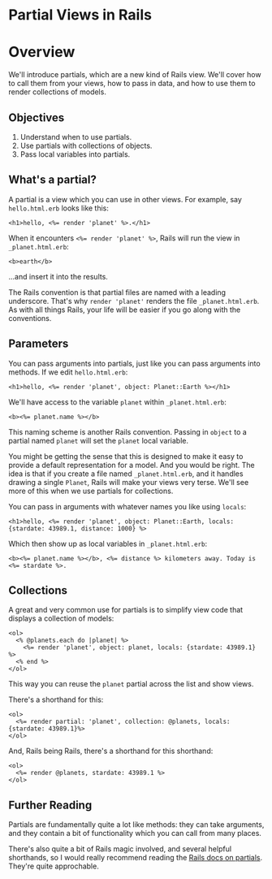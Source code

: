 # Partial Views in Rails

# Overview

We'll introduce partials, which are a new kind of Rails view. We'll cover how to call
them from your views, how to pass in data, and how to use them to render collections
of models.

## Objectives

1. Understand when to use partials.
2. Use partials with collections of objects.
3. Pass local variables into partials.

## What's a partial?

A partial is a view which you can use in other views. For example, say `hello.html.erb` looks like this:

   ```
   <h1>hello, <%= render 'planet' %>.</h1>
   ```

When it encounters `<%= render 'planet' %>`, Rails will run the view in `_planet.html.erb`:

   ```
   <b>earth</b>
   ```

...and insert it into the results.

The Rails convention is that partial files are named with a leading underscore. That's why `render 'planet'`
renders the file `_planet.html.erb`. As with all things Rails, your life will be easier if you go along with the
conventions.

## Parameters

You can pass arguments into partials, just like you can pass arguments into methods.
If we edit `hello.html.erb`:

   ```
   <h1>hello, <%= render 'planet', object: Planet::Earth %></h1>
   ```

We'll have access to the variable `planet` within `_planet.html.erb`:

   ```
   <b><%= planet.name %></b>
   ```

This naming scheme is another Rails convention. Passing in `object` to a partial named `planet` will
set the `planet` local variable.

You might be getting the sense that this is designed to make it easy to provide a default representation
for a model. And you would be right. The idea is that if you create a file named `_planet.html.erb`, and it
handles drawing a single `Planet`, Rails will make your views very terse. We'll see more of this when we use
partials for collections.

You can pass in arguments with whatever names you like using `locals`:

  ```
  <h1>hello, <%= render 'planet', object: Planet::Earth, locals: {stardate: 43989.1, distance: 1000} %>
  ```

Which then show up as local variables in `_planet.html.erb`:

  ```
  <b><%= planet.name %></b>, <%= distance %> kilometers away. Today is <%= stardate %>.
  ```

## Collections

A great and very common use for partials is to simplify view code that displays a collection
of models:

  ```
  <ol>
    <% @planets.each do |planet| %>
      <%= render 'planet', object: planet, locals: {stardate: 43989.1} %>
    <% end %>
  </ol>
  ```

This way you can reuse the `planet` partial across the list and show views.

There's a shorthand for this:

   ```
   <ol>
     <%= render partial: 'planet', collection: @planets, locals: {stardate: 43989.1}%>
   </ol>
   ```

And, Rails being Rails, there's a shorthand for this shorthand:

   ```
   <ol>
     <%= render @planets, stardate: 43989.1 %>
   </ol>
   ```

## Further Reading

Partials are fundamentally quite a lot like methods: they can take arguments, and they contain a bit
of functionality which you can call from many places.

There's also quite a bit of Rails magic involved, and several helpful shorthands, so I would really
recommend reading the [Rails docs on partials][rails-partials]. They're quite approchable.

[rails-partials]: http://guides.rubyonrails.org/layouts_and_rendering.html#using-partials "3.4 Using Partials"